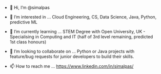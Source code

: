 - 👋 Hi, I’m @simalpas
- 👀 I’m interested in ...
Cloud Engineering, CS, Data Science, Java, Python, predictive ML

- 🌱 I’m currently learning ...
    STEM Degree with Open University, UK - Specialising in Computing and IT (half of 3rd level remaining, predicted 1st class honours)
- 💞️ I’m looking to collaborate on ...
    Python or Java projects with feature/bug requests for junior developers to build their skills.
- 📫 How to reach me ...
    https://www.linkedin.com/in/simalpas/

<!---
simalpas/simalpas is a ✨ special ✨ repository because its `README.md` (this file) appears on your GitHub profile.
You can click the Preview link to take a look at your changes.
--->
